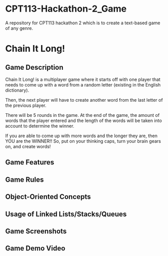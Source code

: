 # CPT113-Hackathon-2_Game
A repository for CPT113 hackathon 2 which is to create a text-based game of any genre.
# Chain It Long!
## Game Description
Chain It Long! is a multiplayer game where it starts off with one player that needs to come up with a word from a random letter (existing in the English dictionary). 

Then, the next player will have to create another word from the last letter of the previous player.

There will be 5 rounds in the game. At the end of the game, the amount of words that the player entered and the length of the words will be taken into account to determine the winner. 

If you are able to come up with more words and the longer they are, then YOU are the WINNER!! So, put on your thinking caps, turn your brain gears on, and create words!

## Game Features
## Game Rules
## Object-Oriented Concepts
## Usage of Linked Lists/Stacks/Queues
## Game Screenshots
## Game Demo Video
